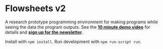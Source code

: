 #
# Flowsheets v2

A research prototype programming environment for making programs while seeing the data the program outputs. See the **[10 minute demo video](https://www.youtube.com/watch?v=y1Ca5czOY7Q)** for details and **[sign up for the newsletter](https://tinyletter.com/Flowsheets)**.

Install with `npm install`. Run development with `npm run-script run`.
